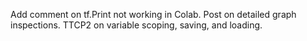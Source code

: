 Add comment on tf.Print not working in Colab.
Post on detailed graph inspections.
TTCP2 on variable scoping, saving, and loading.
